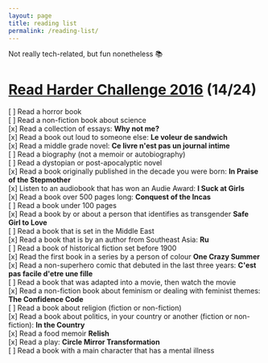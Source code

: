 ```yaml
---
layout: page
title: reading list
permalink: /reading-list/
---
```


Not really tech-related, but fun nonetheless 📚

# [Read Harder Challenge 2016](http://bookriot.com/2015/12/15/2016-book-riot-read-harder-challenge/) (14/24)
[ ] Read a horror book <br/>
[ ] Read a non-fiction book about science <br/>
[x] Read a collection of essays: **Why not me?** <br/>
[x] Read a book out loud to someone else: **Le voleur de sandwich** <br/>
[x] Read a middle grade novel: **Ce livre n'est pas un journal intime** <br/>
[ ] Read a biography (not a memoir or autobiography) <br/>
[ ] Read a dystopian or post-apocalyptic novel <br/>
[x] Read a book originally published in the decade you were born: **In Praise of the Stepmother** <br/>
[x] Listen to an audiobook that has won an Audie Award: **I Suck at Girls** <br/>
[x] Read a book over 500 pages long: **Conquest of the Incas** <br/>
[ ] Read a book under 100 pages <br/>
[x] Read a book by or about a person that identifies as transgender **Safe Girl to Love** <br/>
[ ] Read a book that is set in the Middle East <br/>
[x] Read a book that is by an author from Southeast Asia: **Ru** <br/>
[ ] Read a book of historical fiction set before 1900 <br/>
[x] Read the first book in a series by a person of colour **One Crazy Summer** <br/>
[x] Read a non-superhero comic that debuted in the last three years: **C'est pas facile d'etre une fille** <br/>
[ ] Read a book that was adapted into a movie, then watch the movie <br/>
[x] Read a non-fiction book about feminism or dealing with feminist themes: **The Confidence Code** <br/>
[ ] Read a book about religion (fiction or non-fiction) <br/>
[x] Read a book about politics, in your country or another (fiction or non-fiction): **In the Country** <br/>
[x] Read a food memoir **Relish** <br/>
[x] Read a play: **Circle Mirror Transformation** <br/>
[ ] Read a book with a main character that has a mental illness <br/>
